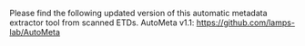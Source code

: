 Please find the following updated version of this automatic metadata extractor tool from scanned ETDs.
AutoMeta v1.1: https://github.com/lamps-lab/AutoMeta
